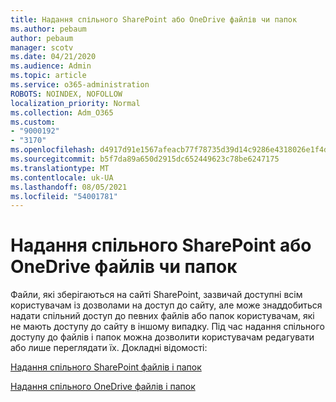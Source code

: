 ```yaml
---
title: Надання спільного SharePoint або OneDrive файлів чи папок
ms.author: pebaum
author: pebaum
manager: scotv
ms.date: 04/21/2020
ms.audience: Admin
ms.topic: article
ms.service: o365-administration
ROBOTS: NOINDEX, NOFOLLOW
localization_priority: Normal
ms.collection: Adm_O365
ms.custom:
- "9000192"
- "3170"
ms.openlocfilehash: d4917d91e1567afeacb77f78735d39d14c9286e4318026e1f4daf1fb1c11fde4
ms.sourcegitcommit: b5f7da89a650d2915dc652449623c78be6247175
ms.translationtype: MT
ms.contentlocale: uk-UA
ms.lasthandoff: 08/05/2021
ms.locfileid: "54001781"
---
```

# <a name="how-to-share-sharepoint-or-onedrive-files-or-folders"></a>Надання спільного SharePoint або OneDrive файлів чи папок

Файли, які зберігаються на сайті SharePoint, зазвичай доступні всім користувачам із дозволами на доступ до сайту, але може знаддобиться надати спільний доступ до певних файлів або папок користувачам, які не мають доступу до сайту в іншому випадку. Під час надання спільного доступу до файлів і папок можна дозволити користувачам редагувати або лише переглядати їх. Докладні відомості:

[Надання спільного SharePoint файлів і папок](https://support.office.com/article/1fe37332-0f9a-4719-970e-d2578da4941c)

[Надання спільного OneDrive файлів і папок](https://support.microsoft.com/office/share-onedrive-files-and-folders-9fcc2f7d-de0c-4cec-93b0-a82024800c07?ui=en-US&rs=en-US&ad=US&storagetype=stage)